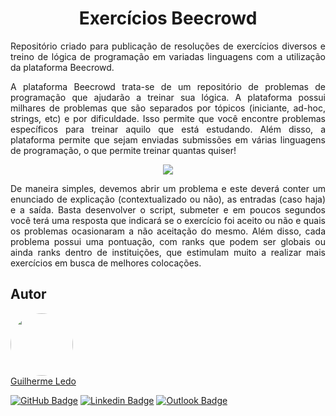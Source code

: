 <h1 align="center"> Exercícios Beecrowd</h1>

<p align="justify">Repositório criado para publicação de resoluções de exercícios diversos e treino de lógica de programação em variadas linguagens com a utilização da plataforma Beecrowd. </p>

<p align="justify">A plataforma Beecrowd trata-se de um repositório de problemas de programação que ajudarão a treinar sua lógica. A plataforma possui milhares de problemas que são separados por tópicos (iniciante, ad-hoc, strings, etc) e por dificuldade. Isso permite que você encontre problemas específicos para treinar aquilo que está estudando. Além disso, a plataforma permite que sejam enviadas submissões em várias linguagens de programação, o que permite treinar quantas quiser!</p>
<p align="center"><img src="https://judge.beecrowd.com/img/5.0/logo-beecrowd.png?1700546944"></p>

<p align="justify">De maneira simples, devemos abrir um problema e este deverá conter um enunciado de explicação (contextualizado ou não), as entradas (caso haja) e a saída. Basta desenvolver o script, submeter e em poucos segundos você terá uma resposta que indicará se o exercício foi aceito ou não e quais os problemas ocasionaram a não aceitação do mesmo. Além disso, cada problema possui uma pontuação, com ranks que podem ser globais ou ainda ranks dentro de instituições, que estimulam muito a realizar mais exercícios em busca de melhores colocações.</p>

## Autor

<a href="https://www.linkedin.com/in/glc42/">
 <img style="border-radius: 50%;" src="https://media.licdn.com/dms/image/v2/D4D35AQGAjWY765XX-Q/profile-framedphoto-shrink_200_200/B4DZYA_B9nHsAY-/0/1743773245617?e=1744567200&v=beta&t=sixG1E_92T_aKd2MYtxmDFZNeFYBSITF9x47EGBH-h0" width="100px;" alt=""/>
 <br />
</a> <a href="https://www.linkedin.com/in/glc42/" title="Guilherme Ledo">Guilherme Ledo</a>
 <br />

[![GitHub Badge](https://img.shields.io/badge/-GitHub-000?style=flat-square&logo=Github&logoColor=white&link=https://github.com/GuiLedo)](https://github.com/GuiLedo)
[![Linkedin Badge](https://img.shields.io/badge/-LinkedIn-blue?style=flat-square&logo=Linkedin&logoColor=white&link=https://www.linkedin.com/in/glc42/)](https://www.linkedin.com/in/glc42/)
[![Outlook Badge](https://img.shields.io/badge/-Email-gray?style=flat&logo=microsoft-outlook&logoColor=white&link=mailto:glc.professional42@gmail.com)](mailto:glc.professional42@gmail.com)
